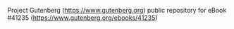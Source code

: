 Project Gutenberg (https://www.gutenberg.org) public repository for eBook #41235 (https://www.gutenberg.org/ebooks/41235)
